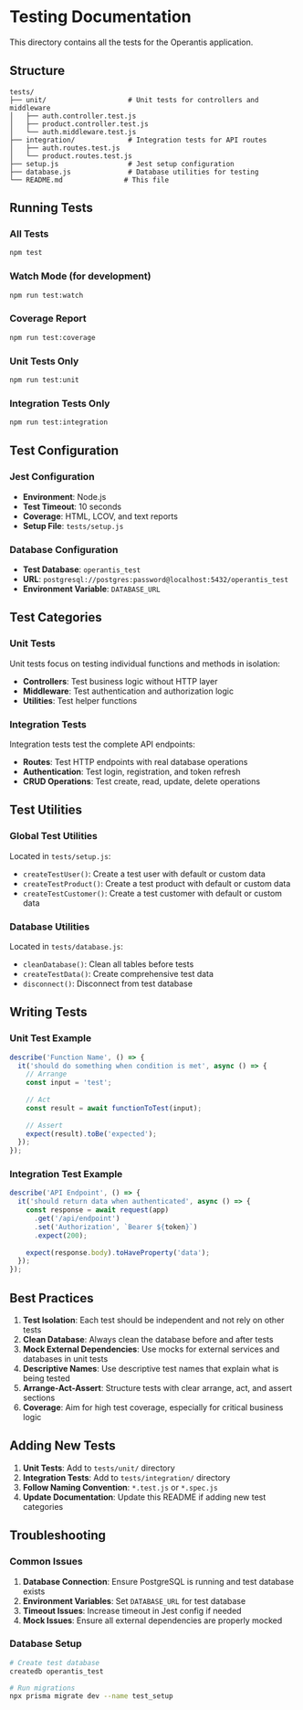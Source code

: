 # Testing Documentation

This directory contains all the tests for the Operantis application.

## Structure

```
tests/
├── unit/                    # Unit tests for controllers and middleware
│   ├── auth.controller.test.js
│   ├── product.controller.test.js
│   └── auth.middleware.test.js
├── integration/             # Integration tests for API routes
│   ├── auth.routes.test.js
│   └── product.routes.test.js
├── setup.js                 # Jest setup configuration
├── database.js              # Database utilities for testing
└── README.md               # This file
```

## Running Tests

### All Tests
```bash
npm test
```

### Watch Mode (for development)
```bash
npm run test:watch
```

### Coverage Report
```bash
npm run test:coverage
```

### Unit Tests Only
```bash
npm run test:unit
```

### Integration Tests Only
```bash
npm run test:integration
```

## Test Configuration

### Jest Configuration
- **Environment**: Node.js
- **Test Timeout**: 10 seconds
- **Coverage**: HTML, LCOV, and text reports
- **Setup File**: `tests/setup.js`

### Database Configuration
- **Test Database**: `operantis_test`
- **URL**: `postgresql://postgres:password@localhost:5432/operantis_test`
- **Environment Variable**: `DATABASE_URL`

## Test Categories

### Unit Tests
Unit tests focus on testing individual functions and methods in isolation:
- **Controllers**: Test business logic without HTTP layer
- **Middleware**: Test authentication and authorization logic
- **Utilities**: Test helper functions

### Integration Tests
Integration tests test the complete API endpoints:
- **Routes**: Test HTTP endpoints with real database operations
- **Authentication**: Test login, registration, and token refresh
- **CRUD Operations**: Test create, read, update, delete operations

## Test Utilities

### Global Test Utilities
Located in `tests/setup.js`:
- `createTestUser()`: Create a test user with default or custom data
- `createTestProduct()`: Create a test product with default or custom data
- `createTestCustomer()`: Create a test customer with default or custom data

### Database Utilities
Located in `tests/database.js`:
- `cleanDatabase()`: Clean all tables before tests
- `createTestData()`: Create comprehensive test data
- `disconnect()`: Disconnect from test database

## Writing Tests

### Unit Test Example
```javascript
describe('Function Name', () => {
  it('should do something when condition is met', async () => {
    // Arrange
    const input = 'test';
    
    // Act
    const result = await functionToTest(input);
    
    // Assert
    expect(result).toBe('expected');
  });
});
```

### Integration Test Example
```javascript
describe('API Endpoint', () => {
  it('should return data when authenticated', async () => {
    const response = await request(app)
      .get('/api/endpoint')
      .set('Authorization', `Bearer ${token}`)
      .expect(200);
    
    expect(response.body).toHaveProperty('data');
  });
});
```

## Best Practices

1. **Test Isolation**: Each test should be independent and not rely on other tests
2. **Clean Database**: Always clean the database before and after tests
3. **Mock External Dependencies**: Use mocks for external services and databases in unit tests
4. **Descriptive Names**: Use descriptive test names that explain what is being tested
5. **Arrange-Act-Assert**: Structure tests with clear arrange, act, and assert sections
6. **Coverage**: Aim for high test coverage, especially for critical business logic

## Adding New Tests

1. **Unit Tests**: Add to `tests/unit/` directory
2. **Integration Tests**: Add to `tests/integration/` directory
3. **Follow Naming Convention**: `*.test.js` or `*.spec.js`
4. **Update Documentation**: Update this README if adding new test categories

## Troubleshooting

### Common Issues

1. **Database Connection**: Ensure PostgreSQL is running and test database exists
2. **Environment Variables**: Set `DATABASE_URL` for test database
3. **Timeout Issues**: Increase timeout in Jest config if needed
4. **Mock Issues**: Ensure all external dependencies are properly mocked

### Database Setup
```bash
# Create test database
createdb operantis_test

# Run migrations
npx prisma migrate dev --name test_setup
``` 